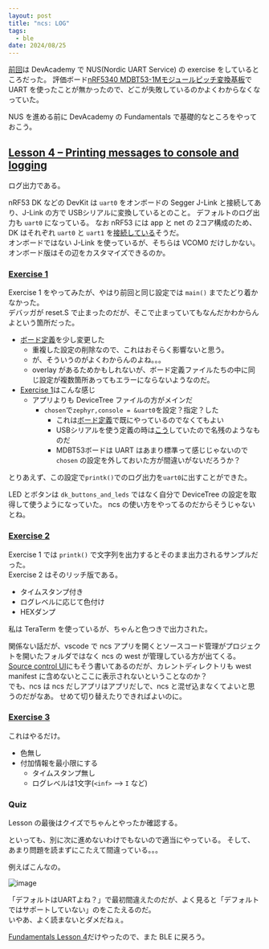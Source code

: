 ```yaml
---
layout: post
title: "ncs: LOG"
tags:
  - ble
date: 2024/08/25
---
```


[前回](./20240822-ble.md)は DevAcademy で NUS(Nordic UART Service) の exercise をしているところだった。
評価ボード[nRF5340 MDBT53-1Mモジュールピッチ変換基板](https://www.switch-science.com/products/8658)で UART を使ったことが無かったので、どこが失敗しているのかよくわからなくなっていた。

NUS を進める前に DevAcademy の Fundamentals で基礎的なところをやっておこう。

## [Lesson 4 – Printing messages to console and logging](https://academy.nordicsemi.com/courses/nrf-connect-sdk-fundamentals/lessons/lesson-3-printing-messages-to-console-and-logging/)

ログ出力である。

nRF53 DK などの DevKit は `uart0` をオンボードの Segger J-Link と接続してあり、J-Link の方で USBシリアルに変換しているとのこと。
デフォルトのログ出力も `uart0` になっている。
なお nRF53 には app と net の 2コア構成のため、DK はそれぞれ `uart0` と `uart1` を[接続している](https://docs.nordicsemi.com/bundle/ug_nrf5340_dk/page/UG/dk/vir_com_port.html)そうだ。  
オンボードではない J-Link を使っているが、そちらは VCOM0 だけしかない。オンボード版はその辺をカスタマイズできるのか。

### [Exercise 1](https://academy.nordicsemi.com/courses/nrf-connect-sdk-fundamentals/lessons/lesson-3-printing-messages-to-console-and-logging/topic/exercise-1-4/)

Exercise 1 をやってみたが、やはり前回と同じ設定では `main()` までたどり着かなかった。  
デバッガが reset.S で止まったのだが、そこで止まっていてもなんだかわからんよという箇所だった。

* [ボード定義](https://github.com/hirokuma/ncs-custom-board/commit/f52691b7d6ba828918daa73f2b9ba2dafcf540d0)を少し変更した
  * 重複した設定の削除なので、これはおそらく影響ないと思う。
  * が、そういうのがよくわからんのよね。。。
  * overlay があるためかもしれないが、ボード定義ファイルたちの中に同じ設定が複数箇所あってもエラーにならないようなのだ。
* [Exercise 1](https://github.com/hirokuma/ncs-fund/commit/f6a8f2f7cc906d02711ba47c0b8afc6b7bb79251)はこんな感じ
  * アプリよりも DeviceTree ファイルの方がメインだ
    * `chosen`で`zephyr,console = &uart0`を設定？指定？した
      * これは[ボード定義](https://github.com/hirokuma/ncs-custom-board/blob/f52691b7d6ba828918daa73f2b9ba2dafcf540d0/boards/arm/ssci086585_nrf5340/ssci086585_nrf5340_cpuapp_common.dts#L12)で既にやっているのでなくてもよい
      * USBシリアルを使う定義の時は[こう](https://github.com/hirokuma/ncs-custom-board/blob/f52691b7d6ba828918daa73f2b9ba2dafcf540d0/boards/arm/ssci086585_nrf5340/ssci086585_nrf5340_cpuapp_common_usb.dtsi#L5)していたので名残のようなものだ
      * MDBT53ボードは UART はあまり標準って感じじゃないので `chosen` の設定を外しておいた方が間違いがないだろうか？

とりあえず、この設定で`printk()`でのログ出力を`uart0`に出すことができた。

LED とボタンは `dk_buttons_and_leds` ではなく自分で DeviceTree の設定を取得して使うようになっていた。
ncs の使い方をやってるのだからそうじゃないとね。

###  [Exercise 2](https://academy.nordicsemi.com/courses/nrf-connect-sdk-fundamentals/lessons/lesson-3-printing-messages-to-console-and-logging/topic/exercise-2-4/)

Exercise 1 では `printk()` で文字列を出力するとそのまま出力されるサンプルだった。  
Exercise 2 はそのリッチ版である。

* タイムスタンプ付き
* ログレベルに応じて色付け
* HEXダンプ

私は TeraTerm を使っているが、ちゃんと色つきで出力された。

関係ない話だが、vscode で ncs アプリを開くとソースコード管理がプロジェクトを開いたフォルダではなく ncs の west が管理している方が出てくる。
[Source control UI](https://docs.nordicsemi.com/bundle/nrf-connect-vscode/page/reference/ui_source_control.html)にもそう書いてあるのだが、カレントディレクトリも west manifest に含めないとここに表示されないということなのか？  
でも、ncs は ncs だしアプリはアプリだしで、ncs と混ぜ込まなくてよいと思うのだがなあ。
せめて切り替えたりできればよいのに。

### [Exercise 3](https://academy.nordicsemi.com/courses/nrf-connect-sdk-fundamentals/lessons/lesson-3-printing-messages-to-console-and-logging/topic/exercise-3-4/)

これはやるだけ。

* 色無し
* 付加情報を最小限にする
  * タイムスタンプ無し
  * ログレベルは1文字(`<inf>` --> `I` など)

### Quiz

Lesson の最後はクイズでちゃんとやったか確認する。

といっても、別に次に進めないわけでもないので適当にやっている。
そして、あまり問題を読まずにこたえて間違っている。。。

例えばこんなの。

![image](20240825a-1.png)

「デフォルトはUARTよね？」で最初間違えたのだが、よく見ると「デフォルトではサポートしていない」のをこたえるのだ。  
いやあ、よく読まないとダメだねぇ。

[Fundamentals Lesson 4](https://github.com/hirokuma/ncs-fund/tree/da75e53b683367bd744f8f5f454a0e9121ea8073)だけやったので、また BLE に戻ろう。
